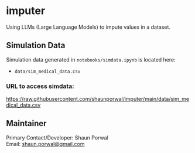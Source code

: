 # imputer
Using LLMs (Large Language Models) to impute values in a dataset.

## Simulation Data
Simulation data generated in `notebooks/simdata.ipynb` is located here:
- `data/sim_medical_data.csv`

### URL to access simdata: 

https://raw.githubusercontent.com/shaunporwal/imputer/main/data/sim_medical_data.csv

## Maintainer
Primary Contact/Developer: Shaun Porwal  
Email: shaun.porwal@gmail.com
